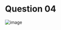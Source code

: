 # Question 04
![image](https://github.com/user-attachments/assets/6703770e-85f2-4f9a-a628-a8108564bde5)

